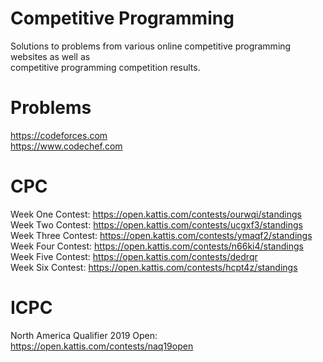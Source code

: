 # Competitive Programming
Solutions to problems from various online competitive programming websites as well as <br/>
competitive programming competition results.
# Problems
https://codeforces.com <br/>
https://www.codechef.com
# CPC
Week One Contest: https://open.kattis.com/contests/ourwqi/standings <br/>
Week Two Contest: https://open.kattis.com/contests/ucgxf3/standings <br/>
Week Three Contest: https://open.kattis.com/contests/ymaqf2/standings <br/>
Week Four Contest: https://open.kattis.com/contests/n66ki4/standings <br/>
Week Five Contest: https://open.kattis.com/contests/dedrqr <br/>
Week Six Contest: https://open.kattis.com/contests/hcpt4z/standings
# ICPC
North America Qualifier 2019 Open: https://open.kattis.com/contests/naq19open
